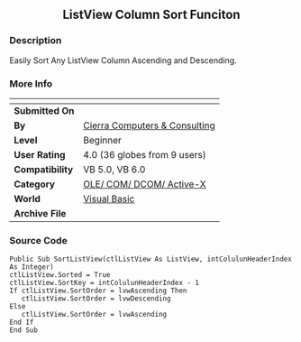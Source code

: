 ﻿<div align="center">

## ListView Column Sort Funciton


</div>

### Description

Easily Sort Any ListView Column Ascending and Descending.
 
### More Info
 


<span>             |<span>
---                |---
**Submitted On**   |
**By**             |[Cierra Computers & Consulting](https://github.com/Planet-Source-Code/PSCIndex/blob/master/ByAuthor/cierra-computers-consulting.md)
**Level**          |Beginner
**User Rating**    |4.0 (36 globes from 9 users)
**Compatibility**  |VB 5\.0, VB 6\.0
**Category**       |[OLE/ COM/ DCOM/ Active\-X](https://github.com/Planet-Source-Code/PSCIndex/blob/master/ByCategory/ole-com-dcom-active-x__1-29.md)
**World**          |[Visual Basic](https://github.com/Planet-Source-Code/PSCIndex/blob/master/ByWorld/visual-basic.md)
**Archive File**   |[](https://github.com/Planet-Source-Code/cierra-computers-consulting-listview-column-sort-funciton__1-11110/archive/master.zip)





### Source Code

```
Public Sub SortListView(ctlListView As ListView, intColulunHeaderIndex As Integer)
ctlListView.Sorted = True
ctlListView.SortKey = intColulunHeaderIndex - 1
If ctlListView.SortOrder = lvwAscending Then
   ctlListView.SortOrder = lvwDescending
Else
   ctlListView.SortOrder = lvwAscending
End If
End Sub
```

